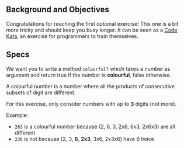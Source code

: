 ## Background and Objectives

Congratulations for reaching the first optional exercise! This one is a bit more tricky
and should keep you busy longer. It can be seen as a [Code Kata](http://en.wikipedia.org/wiki/Kata_%28programming%29), an exercise for programmers to train themselves.

## Specs

We want you to write a method `colourful?` which takes a number as argument and return true if the number is **colourful**, false otherwise.

A colourful number is a number where all the products of consecutive subsets of digit are different.

For this exercise, only consider numbers with up to **3** digits (not more).

Example:

- `263` is a colourful number because (2, 6, 3, 2x6, 6x3, 2x6x3) are all different
- `236` is not because (2, 3, **6**, **2x3**, 3x6, 2x3x6) have 6 twice
